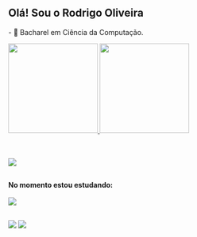 ## Olá! **Sou o Rodrigo Oliveira** 

<p>- 🌱 Bacharel em Ciência da Computação.</br>

<div>
  <a href="https://github.com/Rodrigoo-Oliveira">
  <img height="180em" src="https://github-readme-stats.vercel.app/api?username=Rodrigoo-Oliveira&show_icons=true&theme=dark&include_all_commits=true&count_private=true"/>
  <img height="180em" src="https://github-readme-stats.vercel.app/api/top-langs/?username=Rodrigoo-Oliveira&layout=compact&langs_count=7&theme=dark"/>
</div>
 
<p><b></b><br>
  <a href="https://skillicons.dev"></a><br>
    <img src="https://skillicons.dev/icons?i=html,css,js,python" />
  </a>
</p>


##

<p><b>No momento estou estudando:</b><br>
  <a href="https://skillicons.dev"><br>
   <img src="https://skillicons.dev/icons?i=php" />
  </a>
<p>

##
 
<div>
  <a href="https://www.linkedin.com/in/rodrigo-oliveira-22a6b51a0/" target="_blank"><img src="https://img.shields.io/badge/-LinkedIn-%230077B5?style=for-the-badge&logo=linkedin&logoColor=white" target="_blank"></a> 
  <a href="https://www.instagram.com/_rodrigoo_oliveira/" target="_blank"><img src="https://img.shields.io/badge/-Instagram-%23E4405F?style=for-the-badge&logo=instagram&logoColor=white" target="_blank"></a>
</div>
 
 
